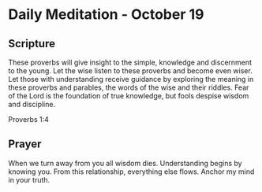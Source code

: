 # Daily Meditation - October 19

## Scripture

These proverbs will give insight to the simple, knowledge and discernment to the young.  Let the
wise listen to these proverbs and become even wiser.  Let those with understanding receive
guidance by exploring the meaning in these proverbs and parables, the words of the wise and
their riddles.  Fear of the Lord is the foundation of true knowledge, but fools despise wisdom
and discipline.

Proverbs 1:4


## Prayer

When we turn away from you all wisdom dies.  Understanding begins by knowing you.  From this
relationship, everything else flows.  Anchor my mind in your truth.

